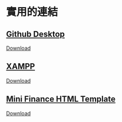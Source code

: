 # 實用的連結

## [Github Desktop](https://desktop.github.com/)

[Download](https://central.github.com/deployments/desktop/desktop/latest/win32)

## [XAMPP](https://www.apachefriends.org/)

[Download](https://www.apachefriends.org/zh_tw/download.html)

## [Mini Finance HTML Template](https://www.tooplate.com/view/2135-mini-finance)

[Download](https://www.tooplate.com/download/2135_mini_finance)
